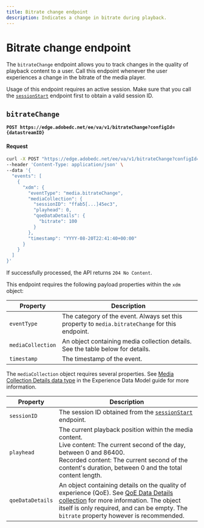 ```yaml
---
title: Bitrate change endpoint
description: Indicates a change in bitrate during playback.
---
```

# Bitrate change endpoint

The `bitrateChange` endpoint allows you to track changes in the quality of playback content to a user. Call this endpoint whenever the user experiences a change in the bitrate of the media player.

Usage of this endpoint requires an active session. Make sure that you call the [`sessionStart`](sessions.md#sessionstart) endpoint first to obtain a valid session ID.

## `bitrateChange`

**`POST https://edge.adobedc.net/ee/va/v1/bitrateChange?configId={datastreamID}`**

<CodeBlock slots="heading, code" repeat="1" languages="CURL"/>

#### Request

```sh
curl -X POST "https://edge.adobedc.net/ee/va/v1/bitrateChange?configId={datastreamID}" \
--header 'Content-Type: application/json' \
--data '{
  "events": [
    {
      "xdm": {
        "eventType": "media.bitrateChange",
        "mediaCollection": {
          "sessionID": "ffab5[...]45ec3",
          "playhead": 0,
          "qoeDataDetails": {
            "bitrate": 100
          }
        },
        "timestamp": "YYYY-08-20T22:41:40+00:00"
      }
    }
  ]
}'
```

If successfully processed, the API returns `204 No Content`.

This endpoint requires the following payload properties within the `xdm` object:

| Property | Description |
| --- | --- |
| `eventType` | The category of the event. Always set this property to `media.bitrateChange` for this endpoint. |
| `mediaCollection` | An object containing media collection details. See the table below for details. |
| `timestamp` | The timestamp of the event. |

The `mediaCollection` object requires several properties. See [Media Collection Details data type](https://experienceleague.adobe.com/en/docs/experience-platform/xdm/data-types/media-collection-details) in the Experience Data Model guide for more information.

| Property | Description |
| --- | --- |
| `sessionID` | The session ID obtained from the [`sessionStart`](sessions.md#sessionstart) endpoint. |
| `playhead` | The current playback position within the media content.<br/>Live content: The current second of the day, between 0 and 86400.<br/>Recorded content: The current second of the content's duration, between 0 and the total content length. |
| `qoeDataDetails` | An object containing details on the quality of experience (QoE). See [QoE Data Details collection](https://experienceleague.adobe.com/en/docs/experience-platform/xdm/data-types/qoe-data-details-collection) for more information. The object itself is only required, and can be empty. The `bitrate` property however is recommended. |
